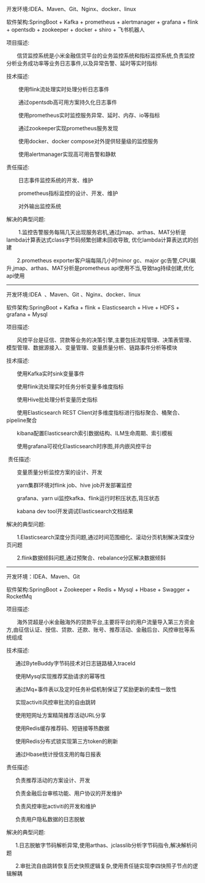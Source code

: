 开发环境:IDEA、Maven、Git、Nginx、docker、linux

软件架构:SpringBoot + Kafka + prometheus + alertmanager + grafana + flink + opentsdb + zookeeper + docker + shiro + 飞书机器人

项目描述: 

       信贷监控系统是小米金融信贷平台的业务监控系统和指标监控系统,负责监控分析业务成功率等业务日志事件,以及异常告警、延时等实时指标

技术描述:

        使用flink流处理实时处理分析日志事件

        通过opentsdb高可用方案持久化日志事件

        使用prometheus实时监控服务异常、延时、内存、io等指标

        通过zookeeper实现prometheus服务发现

        使用docker、docker compose对外提供轻量级的监控服务

        使用alertmanager实现高可用告警和静默

责任描述:

        日志事件监控系统的开发、维护

        prometheus指标监控的设计、开发、维护

        对外输出监控系统

解决的典型问题:

        1.监控告警服务每隔几天出现服务宕机,通过jmap、arthas、MAT分析是lambda计算表达式class字节码频繁创建未回收导致, 优化lambda计算表达式的创建

       2.prometheus exporter客户端每隔几小时minor gc、major gc告警,CPU飙升,jmap、arthas、MAT分析是prometheus api使用不当,导致tag持续创建,优化api使用




---------------------------





开发环境:IDEA  、Maven、Git 、Nginx、docker、linux

软件架构:SpringBoot + Kafka + flink + Elasticsearch + Hive + HDFS + grafana + Mysql

项目描述:

       风控平台是征信、贷款等业务的决策引擎,主要包括流程管理、决策表管理、模型管理、数据源接入、变量管理、变量质量分析、链路事件分析等模块

技术描述:

       使用Kafka实时sink变量事件

       使用flink流处理实时任务分析变量多维度指标

       使用Hive批处理分析变量历史指标

       使用Elasticsearch REST Client对多维度指标进行指标聚合、桶聚合、pipeline聚合

       kibana配置Elasticsearch索引数据结构、ILM生命周期、索引模板

       使用grafana可视化Elasticsearch时序图,并内嵌风控平台

 责任描述:

       变量质量分析监控方案的设计、开发

       yarn集群环境对flink job、hive job开发部署监控

       grafana、yarn ui监控kafka、flink运行时积压状态,背压状态

       kabana dev tool开发调试Elasticsearch文档结果

解决的典型问题:

       1.Elasticsearch深度分页问题,通过时间范围细化、滚动分页机制解决深度分页问题

       2.flink数据倾斜问题,通过预聚合、rebalance分区解决数据倾斜





---------------------------





开发环境：IDEA、Maven、Git

软件架构:SpringBoot + Zookeeper + Redis + Mysql + Hbase + Swagger + RocketMq

项目描述:

       海外贷超是小米金融海外的贷款平台,主要将平台的用户流量导入第三方资金方,由征信认证、授信、贷款、还款、账号、推荐活动、金融后台、风控审批等系统组成

技术描述:

      通过ByteBuddy字节码技术对日志链路植入traceId

      使用Mysql实现推荐奖励请求的幂等性

      通过Mq+事件表以及定时任务补偿机制保证了奖励更新的柔性一致性

      实现activiti风控审批流的自由跳转

      使用短网址方案精简推荐活动URL分享

      使用Redis缓存推荐码、短链接等热数据

      使用Redis分布式锁实现第三方token的刷新

      通过Hbase统计授信支用的每日报表

责任描述:

      负责推荐活动的方案设计、开发

      负责金融后台审核功能、用户协议的开发维护

      负责风控审批activiti的开发和维护

      负责用户隐私数据的日志脱敏

解决的典型问题:

      1.日志脱敏字节码解析异常,使用arthas、jclasslib分析字节码指令,解决解析问题

      2.审批流自由跳转恢复历史快照逻辑复杂,使用责任链实现李四快照子节点的逻辑解耦

      
